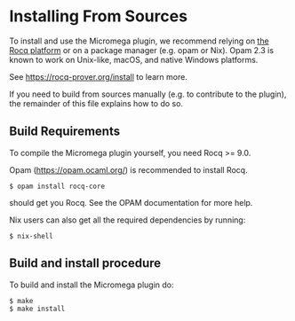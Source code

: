 Installing From Sources
=======================

To install and use the Micromega plugin, we recommend relying on [the Rocq
platform](https://github.com/rocq-prover/platform) or on a package manager
(e.g. opam or Nix). Opam 2.3 is known to work on Unix-like, macOS, and
native Windows platforms.

See https://rocq-prover.org/install to learn more.

If you need to build from sources manually (e.g. to
contribute to the plugin), the remainder of this
file explains how to do so.

Build Requirements
------------------

To compile the Micromega plugin yourself, you need Rocq >= 9.0.

Opam (https://opam.ocaml.org/) is recommended to install Rocq.

```
$ opam install rocq-core
```

should get you Rocq. See the OPAM documentation for more help.

Nix users can also get all the required dependencies by running:

```
$ nix-shell
```

Build and install procedure
---------------------------

To build and install the Micromega plugin do:

```
$ make
$ make install
```
